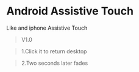 # Android Assistive Touch
Like and iphone Assistive Touch

> V1.0

> 1.Click it to return desktop

> 2.Two seconds later fades
